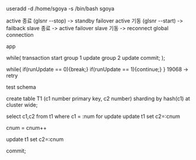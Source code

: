 useradd -d /home/sgoya -s /bin/bash sgoya


active 종료 (glsnr --stop) -> standby failover
active 기동 (glsnr --start) -> failback
slave 종료  -> active failover
slave 기동 -> reconnect global connection

app

while(
transaction start
group 1 update
group 2 update
commit;
);

while{
if(runUpdate == 0){break;}
if(runUpdate == 1){continue;}
}
19068 -> retry

test schema

create table T1 (c1 number primary key, c2 number) sharding by hash(c1) at cluster wide;

select c1,c2 from t1 where c1 = :num for update
update t1 set c2=:cnum

cnum = cnum++

update t1 set c2=:cnum

commit;
